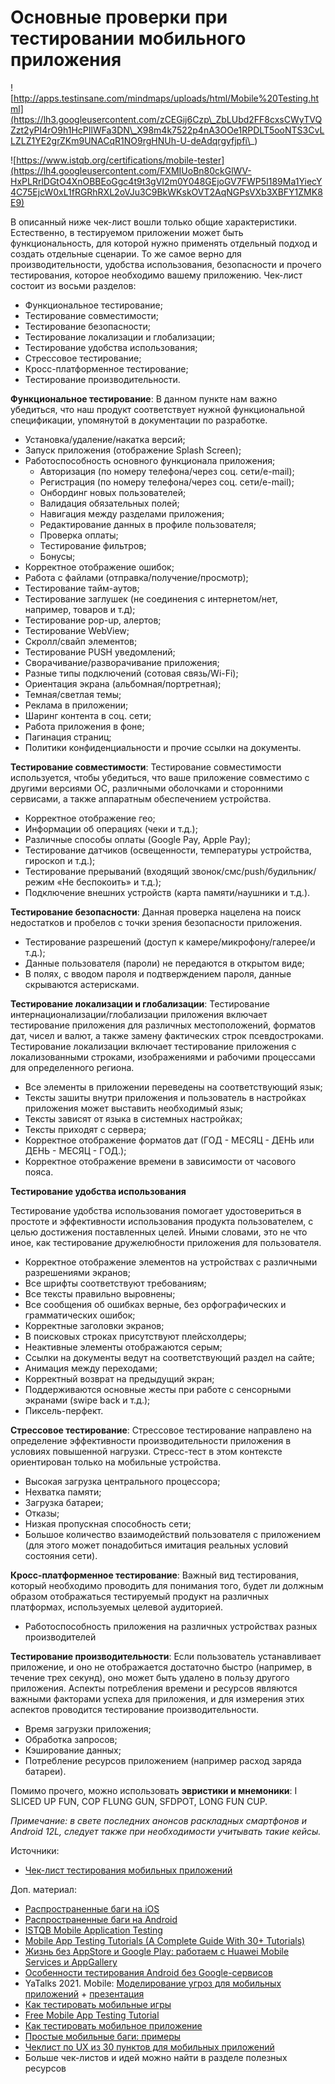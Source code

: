 # Основные проверки при тестировании мобильного приложения

![http://apps.testinsane.com/mindmaps/uploads/html/Mobile%20Testing.html](https://lh3.googleusercontent.com/zCEGij6Czp\_ZbLUbd2FF8cxsCWyTVQZzt2yPI4rO9h1HcPIlWFa3DN\_X98m4k7522p4nA3OOe1RPDLT5ooNTS3CvLLZLZ1YE2grZKm9UNACqR1NO9rgHNUh-U-deAdqrgyfjpfi\_)

![https://www.istqb.org/certifications/mobile-tester](https://lh4.googleusercontent.com/FXMIUoBn80ckGlWV-HxPLRrlDGtO4XnOBBEoGgc4t9t3gVI2m0Y048GEjoGV7FWP5I189Ma1YiecY4C75EjcW0xL1fRGRhRXL2oVJu3C9BkWKskOVT2AqNGPsVXb3XBFY1ZMK8E9)

В описанный ниже чек-лист вошли только общие характеристики. Естественно, в тестируемом приложении может быть функциональность, для которой нужно применять отдельный подход и создать отдельные сценарии. То же самое верно для производительности, удобства использования, безопасности и прочего тестирования, которое необходимо вашему приложению. Чек-лист состоит из восьми разделов:

* Функциональное тестирование;
* Тестирование совместимости;
* Тестирование безопасности;
* Тестирование локализации и глобализации;
* Тестирование удобства использования;
* Стрессовое тестирование;
* Кросс-платформенное тестирование;
* Тестирование производительности.

**Функциональное тестирование**: В данном пункте нам важно убедиться, что наш продукт соответствует нужной функциональной спецификации, упомянутой в документации по разработке.

* Установка/удаление/накатка версий;
* Запуск приложения (отображение Splash Screen);
* Работоспособность основного функционала приложения;
  * Авторизация (по номеру телефона/через соц. сети/e-mail);
  * Регистрация (по номеру телефона/через соц. сети/e-mail);
  * Онбординг новых пользователей;
  * Валидация обязательных полей;
  * Навигация между разделами приложения;
  * Редактирование данных в профиле пользователя;
  * Проверка оплаты;
  * Тестирование фильтров;
  * Бонусы;
* Корректное отображение ошибок;
* Работа с файлами (отправка/получение/просмотр);
* Тестирование тайм-аутов;
* Тестирование заглушек (не соединения с интернетом/нет, например, товаров и т.д);
* Тестирование pop-up, алертов;
* Тестирование WebView;
* Скролл/свайп элементов;
* Тестирование PUSH уведомлений;
* Сворачивание/разворачивание приложения;
* Разные типы подключений (сотовая связь/Wi-Fi);
* Ориентация экрана (альбомная/портретная);
* Темная/светлая темы;
* Реклама в приложении;
* Шаринг контента в соц. сети;
* Работа приложения в фоне;
* Пагинация страниц;
* Политики конфиденциальности и прочие ссылки на документы.

**Тестирование совместимости**: Тестирование совместимости используется, чтобы убедиться, что ваше приложение совместимо с другими версиями ОС, различными оболочками и сторонними сервисами, а также аппаратным обеспечением устройства.

* Корректное отображение гео;
* Информации об операциях (чеки и т.д.);
* Различные способы оплаты (Google Pay, Apple Pay);
* Тестирование датчиков (освещенности, температуры устройства, гироскоп и т.д.);
* Тестирование прерываний (входящий звонок/смс/push/будильник/режим «Не беспокоить» и т.д.);
* Подключение внешних устройств (карта памяти/наушники и т.д.).

**Тестирование безопасности**: Данная проверка нацелена на поиск недостатков и пробелов с точки зрения безопасности приложения.

* Тестирование разрешений (доступ к камере/микрофону/галерее/и т.д.);
* Данные пользователя (пароли) не передаются в открытом виде;
* В полях, с вводом пароля и подтверждением пароля, данные скрываются астерисками.

**Тестирование локализации и глобализации**: Тестирование интернационализации/глобализации приложения включает тестирование приложения для различных местоположений, форматов дат, чисел и валют, а также замену фактических строк псевдостроками. Тестирование локализации включает тестирование приложения с локализованными строками, изображениями и рабочими процессами для определенного региона.

* Все элементы в приложении переведены на соответствующий язык;
* Тексты зашиты внутри приложения и пользователь в настройках приложения может выставить необходимый язык;
* Тексты зависят от языка в системных настройках;
* Тексты приходят с сервера;
* Корректное отображение форматов дат (ГОД - МЕСЯЦ - ДЕНЬ или ДЕНЬ - МЕСЯЦ - ГОД.);
* Корректное отображение времени в зависимости от часового пояса.

**Тестирование удобства использования**

Тестирование удобства использования помогает удостовериться в простоте и эффективности использования продукта пользователем, с целью достижения поставленных целей. Иными словами, это не что иное, как тестирование дружелюбности приложения для пользователя.

* Корректное отображение элементов на устройствах с различными разрешениями экранов;
* Все шрифты соответствуют требованиям;
* Все тексты правильно выровнены;
* Все сообщения об ошибках верные, без орфографических и грамматических ошибок;
* Корректные заголовки экранов;
* В поисковых строках присутствуют плейсхолдеры;
* Неактивные элементы отображаются серым;
* Ссылки на документы ведут на соответствующий раздел на сайте;
* Анимация между переходами;
* Корректный возврат на предыдущий экран;
* Поддерживаются основные жесты при работе с сенсорными экранами (swipe back и т.д.);
* Пиксель-перфект.

**Стрессовое тестирование**: Стрессовое тестирование направлено на определение эффективности производительности приложения в условиях повышенной нагрузки. Стресс-тест в этом контексте ориентирован только на мобильные устройства.

* Высокая загрузка центрального процессора;
* Нехватка памяти;
* Загрузка батареи;
* Отказы;
* Низкая пропускная способность сети;
* Большое количество взаимодействий пользователя с приложением (для этого может понадобиться имитация реальных условий состояния сети).

**Кросс-платформенное тестирование**: Важный вид тестирования, который необходимо проводить для понимания того, будет ли должным образом отображаться тестируемый продукт на различных платформах, используемых целевой аудиторией.

* Работоспособность приложения на различных устройствах разных производителей

**Тестирование производительности**: Если пользователь устанавливает приложение, и оно не отображается достаточно быстро (например, в течение трех секунд), оно может быть удалено в пользу другого приложения. Аспекты потребления времени и ресурсов являются важными факторами успеха для приложения, и для измерения этих аспектов проводится тестирование производительности.

* Время загрузки приложения;
* Обработка запросов;
* Кэширование данных;
* Потребление ресурсов приложением (например расход заряда батареи).

Помимо прочего, можно использовать **эвристики и мнемоники**: I SLICED UP FUN, COP FLUNG GUN, SFDPOT, LONG FUN CUP.

_Примечание: в свете последних анонсов раскладных смартфонов и Android 12L, следует также при необходимости учитывать такие кейсы._

Источники:

* [Чек-лист тестирования мобильных приложений](https://habr.com/ru/post/534190/)

Доп. материал:

* [Распространенные баги на iOS](https://telegra.ph/bagi-na-iOS-02-05)
* [Распространенные баги на Android](https://telegra.ph/bagi-na-android-10-07)
* [ISTQB Mobile Application Testing](https://www.istqb.org/certification-path-root/mobile-application-testing.html)
* [Mobile App Testing Tutorials (A Complete Guide With 30+ Tutorials)](https://www.softwaretestinghelp.com/beginners-guide-to-mobile-application-testing/)
* [Жизнь без AppStore и Google Play: работаем с Huawei Mobile Services и AppGallery](https://habr.com/ru/post/551262/)
* [Особенности тестирования Android без Google-сервисов](https://habr.com/ru/company/surfstudio/blog/559106/)
* YaTalks 2021. Mobile: [Моделирование угроз для мобильных приложений](https://www.youtube.com/watch?v=0AQlKbskhkM\&t=16024s) + [презентация](https://disk.yandex.ru/i/kLk2Nscwqnto2Q)
* [Как тестировать мобильные игры](https://dou.ua/forums/topic/34948/)
* [Free Mobile App Testing Tutorial](https://www.guru99.com/mobile-testing.html)
* [Как тестировать мобильное приложение](https://www.youtube.com/watch?v=sCpY9E9oKW4)
* [Простые мобильные баги: примеры](https://www.youtube.com/watch?v=cqF99cqtcTw)
* [Чеклист по UX из 30 пунктов для мобильных приложений](https://habr.com/ru/company/edison/blog/474472/)
* Больше чек-листов и идей можно найти в разделе полезных ресурсов
